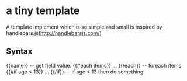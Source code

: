 a tiny template
===============
A template implement which is so simple and small is inspired by handlebars.js(http://handlebarsjs.com/)

Syntax
------
{{name}}                        -- get field value.
{{#each items}} ... {{/each}}   -- foreach items
{{#if age > 13}} ... {{/if}}    -- if age > 13 then do something

